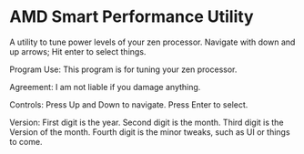# AMD Smart Performance Utility
A utility to tune power levels of your zen processor.  Navigate with down and up arrows; Hit enter to select things.

Program Use:
This program is for tuning your zen processor.

Agreement:
I am not liable if you damage anything.

Controls:
Press Up and Down to navigate. Press Enter to select.

Version:
First digit is the year.
Second digit is the month.
Third digit is the Version of the month.
Fourth digit is the minor tweaks, such as UI or things to come.
